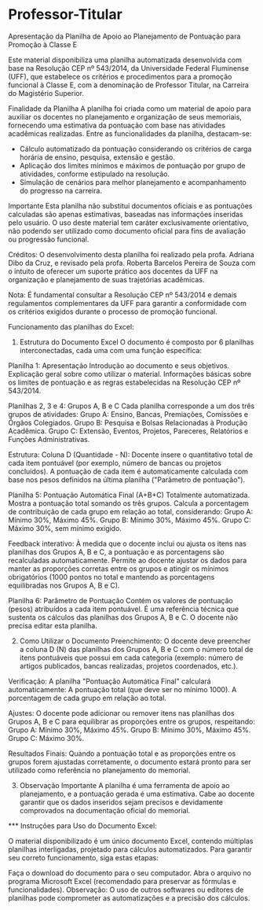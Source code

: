 # Professor-Titular
Apresentação da Planilha de Apoio ao Planejamento de Pontuação para Promoção à Classe E

Este material disponibiliza uma planilha automatizada desenvolvida com base na Resolução CEP nº 543/2014, da Universidade Federal Fluminense (UFF), que estabelece os critérios e procedimentos para a promoção funcional à Classe E, com a denominação de Professor Titular, na Carreira do Magistério Superior.

Finalidade da Planilha
A planilha foi criada como um material de apoio para auxiliar os docentes no planejamento e organização de seus memoriais, fornecendo uma estimativa da pontuação com base nas atividades acadêmicas realizadas. Entre as funcionalidades da planilha, destacam-se:
- Cálculo automatizado da pontuação considerando os critérios de carga horária de ensino, pesquisa, extensão e gestão.
- Aplicação dos limites mínimos e máximos de pontuação por grupo de atividades, conforme estipulado na resolução.
- Simulação de cenários para melhor planejamento e acompanhamento do progresso na carreira.

Importante
Esta planilha não substitui documentos oficiais e as pontuações calculadas são apenas estimativas, baseadas nas informações inseridas pelo usuário. O uso deste material tem caráter exclusivamente orientativo, não podendo ser utilizado como documento oficial para fins de avaliação ou progressão funcional.

Créditos: O desenvolvimento desta planilha foi realizado pela profa. Adriana Dibo da Cruz, e revisado pela profa. Roberta Barcelos Pereira de Souza com o intuito de oferecer um suporte prático aos docentes da UFF na organização e planejamento de suas trajetórias acadêmicas.

Nota: É fundamental consultar a Resolução CEP nº 543/2014 e demais regulamentos complementares da UFF para garantir a conformidade com os critérios exigidos durante o processo de promoção funcional.

Funcionamento das planilhas do Excel:
1. Estrutura do Documento Excel
O documento é composto por 6 planilhas interconectadas, cada uma com uma função específica:

Planilha 1: Apresentação
Introdução ao documento e seus objetivos.
Explicação geral sobre como utilizar o material.
Informações básicas sobre os limites de pontuação e as regras estabelecidas na Resolução CEP nº 543/2014.

Planilhas 2, 3 e 4: Grupos A, B e C
Cada planilha corresponde a um dos três grupos de atividades:
Grupo A: Ensino, Bancas, Premiações, Comissões e Órgãos Colegiados.
Grupo B: Pesquisa e Bolsas Relacionadas à Produção Acadêmica.
Grupo C: Extensão, Eventos, Projetos, Pareceres, Relatórios e Funções Administrativas.

Estrutura:
Coluna D (Quantidade - N): Docente insere o quantitativo total de cada item pontuável (por exemplo, número de bancas ou projetos concluídos).
A pontuação de cada item é automaticamente calculada com base nos pesos definidos na última planilha ("Parâmetro de pontuação").

Planilha 5: Pontuação Automática Final (A+B+C)
Totalmente automatizada.
Mostra a pontuação total somando os três grupos.
Calcula a porcentagem de contribuição de cada grupo em relação ao total, considerando:
Grupo A: Mínimo 30%, Máximo 45%.
Grupo B: Mínimo 30%, Máximo 45%.
Grupo C: Máximo 30%, sem mínimo exigido.

Feedback interativo:
À medida que o docente inclui ou ajusta os itens nas planilhas dos Grupos A, B e C, a pontuação e as porcentagens são recalculadas automaticamente.
Permite ao docente ajustar os dados para manter as proporções corretas entre os grupos e atingir os mínimos obrigatórios (1000 pontos no total e mantendo as porcentagens equilibradas nos Grupos A, B e C).

Planilha 6: Parâmetro de Pontuação
Contém os valores de pontuação (pesos) atribuídos a cada item pontuável.
É uma referência técnica que sustenta os cálculos das planilhas dos Grupos A, B e C.
O docente não precisa editar esta planilha.

2. Como Utilizar o Documento
Preenchimento:
O docente deve preencher a coluna D (N) das planilhas dos Grupos A, B e C com o número total de itens pontuáveis que possui em cada categoria (exemplo: número de artigos publicados, bancas realizadas, projetos coordenados, etc.).

Verificação:
A planilha "Pontuação Automática Final" calculará automaticamente:
A pontuação total (que deve ser no mínimo 1000).
A porcentagem de cada grupo em relação ao total.

Ajustes:
O docente pode adicionar ou remover itens nas planilhas dos Grupos A, B e C para equilibrar as proporções entre os grupos, respeitando:
Grupo A: Mínimo 30%, Máximo 45%.
Grupo B: Mínimo 30%, Máximo 45%.
Grupo C: Máximo 30%.

Resultados Finais:
Quando a pontuação total e as proporções entre os grupos forem ajustadas corretamente, o documento estará pronto para ser utilizado como referência no planejamento do memorial.

3. Observação Importante
A planilha é uma ferramenta de apoio ao planejamento, e a pontuação gerada é uma estimativa. Cabe ao docente garantir que os dados inseridos sejam precisos e devidamente comprovados na documentação oficial do memorial.

*** Instruções para Uso do Documento Excel:

O material disponibilizado é um único documento Excel, contendo múltiplas planilhas interligadas, projetado para cálculos automatizados. Para garantir seu correto funcionamento, siga estas etapas:

Faça o download do documento para o seu computador.
Abra o arquivo no programa Microsoft Excel (recomendado para preservar as fórmulas e funcionalidades).
Observação: O uso de outros softwares ou editores de planilhas pode comprometer as automatizações e a precisão dos cálculos.
